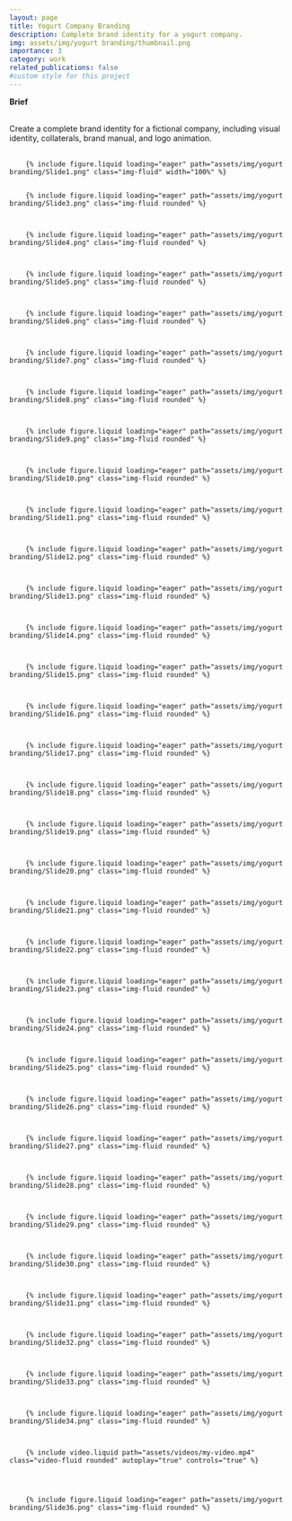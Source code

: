 ```yaml
---
layout: page
title: Yogurt Company Branding
description: Complete brand identity for a yogurt company.
img: assets/img/yogurt branding/thumbnail.png
importance: 3
category: work
related_publications: false
#custom style for this project
---
```

<style>
        .img-fluid {
                border: 1px solid #3d3d3d;
        }
        .video-fluid {
                border: 1px solid #3d3d3d;
        }
</style>

<div>
<b>Brief</b><br><br>

Create a complete brand identity for a fictional company, including visual identity, collaterals, brand manual, and logo animation.<br><br>

</div>


    
        {% include figure.liquid loading="eager" path="assets/img/yogurt branding/Slide1.png" class="img-fluid" width="100%" %}

 
        {% include figure.liquid loading="eager" path="assets/img/yogurt branding/Slide3.png" class="img-fluid rounded" %}
  


        {% include figure.liquid loading="eager" path="assets/img/yogurt branding/Slide4.png" class="img-fluid rounded" %}
  

    
        {% include figure.liquid loading="eager" path="assets/img/yogurt branding/Slide5.png" class="img-fluid rounded" %}


    
        {% include figure.liquid loading="eager" path="assets/img/yogurt branding/Slide6.png" class="img-fluid rounded" %}


    
        {% include figure.liquid loading="eager" path="assets/img/yogurt branding/Slide7.png" class="img-fluid rounded" %}
    

    
        {% include figure.liquid loading="eager" path="assets/img/yogurt branding/Slide8.png" class="img-fluid rounded" %}
    

    
        {% include figure.liquid loading="eager" path="assets/img/yogurt branding/Slide9.png" class="img-fluid rounded" %}
    

    
        {% include figure.liquid loading="eager" path="assets/img/yogurt branding/Slide10.png" class="img-fluid rounded" %}
    

    
        {% include figure.liquid loading="eager" path="assets/img/yogurt branding/Slide11.png" class="img-fluid rounded" %}
    

    
        {% include figure.liquid loading="eager" path="assets/img/yogurt branding/Slide12.png" class="img-fluid rounded" %}
    

    
        {% include figure.liquid loading="eager" path="assets/img/yogurt branding/Slide13.png" class="img-fluid rounded" %}
    

    
        {% include figure.liquid loading="eager" path="assets/img/yogurt branding/Slide14.png" class="img-fluid rounded" %}
    

    
        {% include figure.liquid loading="eager" path="assets/img/yogurt branding/Slide15.png" class="img-fluid rounded" %}



        {% include figure.liquid loading="eager" path="assets/img/yogurt branding/Slide16.png" class="img-fluid rounded" %}
  


        {% include figure.liquid loading="eager" path="assets/img/yogurt branding/Slide17.png" class="img-fluid rounded" %}
  

    
        {% include figure.liquid loading="eager" path="assets/img/yogurt branding/Slide18.png" class="img-fluid rounded" %}


    
        {% include figure.liquid loading="eager" path="assets/img/yogurt branding/Slide19.png" class="img-fluid rounded" %}


    
        {% include figure.liquid loading="eager" path="assets/img/yogurt branding/Slide20.png" class="img-fluid rounded" %}
    

    
        {% include figure.liquid loading="eager" path="assets/img/yogurt branding/Slide21.png" class="img-fluid rounded" %}
    

    
        {% include figure.liquid loading="eager" path="assets/img/yogurt branding/Slide22.png" class="img-fluid rounded" %}
    

    
        {% include figure.liquid loading="eager" path="assets/img/yogurt branding/Slide23.png" class="img-fluid rounded" %}
    

    
        {% include figure.liquid loading="eager" path="assets/img/yogurt branding/Slide24.png" class="img-fluid rounded" %}
    

    
        {% include figure.liquid loading="eager" path="assets/img/yogurt branding/Slide25.png" class="img-fluid rounded" %}
    

    
        {% include figure.liquid loading="eager" path="assets/img/yogurt branding/Slide26.png" class="img-fluid rounded" %}
    

    
        {% include figure.liquid loading="eager" path="assets/img/yogurt branding/Slide27.png" class="img-fluid rounded" %}
    

    
        {% include figure.liquid loading="eager" path="assets/img/yogurt branding/Slide28.png" class="img-fluid rounded" %}



        {% include figure.liquid loading="eager" path="assets/img/yogurt branding/Slide29.png" class="img-fluid rounded" %}
    

    
        {% include figure.liquid loading="eager" path="assets/img/yogurt branding/Slide30.png" class="img-fluid rounded" %}
    

    
        {% include figure.liquid loading="eager" path="assets/img/yogurt branding/Slide31.png" class="img-fluid rounded" %}
    

    
        {% include figure.liquid loading="eager" path="assets/img/yogurt branding/Slide32.png" class="img-fluid rounded" %}
    

    
        {% include figure.liquid loading="eager" path="assets/img/yogurt branding/Slide33.png" class="img-fluid rounded" %}
    

    
        {% include figure.liquid loading="eager" path="assets/img/yogurt branding/Slide34.png" class="img-fluid rounded" %}



        {% include video.liquid path="assets/videos/my-video.mp4" class="video-fluid rounded" autoplay="true" controls="true" %}

    

    
        {% include figure.liquid loading="eager" path="assets/img/yogurt branding/Slide36.png" class="img-fluid rounded" %}
    

    

